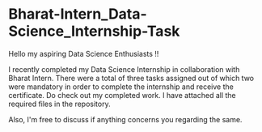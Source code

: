 # Bharat-Intern_Data-Science_Internship-Task

Hello my aspiring Data Science Enthusiasts !!

I recently completed my Data Science Internship in collaboration with Bharat Intern.
There were a total of three tasks assigned out of which two were mandatory in order to complete the internship and receive the certificate.
Do check out my completed work. I have attached all the required files in the repository.

Also, I'm free to discuss if anything concerns you regarding the same.
